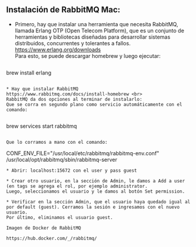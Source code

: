 ## Instalación de RabbitMQ Mac:

* Primero, hay que instalar una herramienta que necesita RabbitMQ, llamada Erlang OTP (Open Telecom Platform), que es un conjunto de herramientas y bibliotecas diseñadas para desarrollar sistemas distribuidos, concurrentes y tolerantes a fallos.
https://www.erlang.org/downloads <br>
Para esto, se puede descargar homebrew y luego ejecutar: 


  ```
brew install erlang
  ```
 
* Hay que instalar RabbitMQ
https://www.rabbitmq.com/docs/install-homebrew <br>
RabbitMQ da dos opciones al terminar de instalarlo:
Que se corra en segundo plano como servicio automáticamente con el comando:


  ```
brew services start rabbitmq
  ```

Que lo corramos a mano con el comando:

  ```
CONF_ENV_FILE="/usr/local/etc/rabbitmq/rabbitmq-env.conf" /usr/local/opt/rabbitmq/sbin/rabbitmq-server
  ```
* Abrir: localhost:15672 con el user y pass guest

* Crear otro usuario, en la sección de Admin, le damos a Add a user (en tags se agrega el rol, por ejemplo administrator.
Luego, seleccionamos el usuario y le damos al botón Set permission. 

* Verificar en la sección Admin, que el usuario haya quedado igual al por default (guest). Cerramos la sesión e ingresamos con el nuevo usuario.
Por último, eliminamos el usuario guest.

Imagen de Docker de RabbitMQ

https://hub.docker.com/_/rabbitmq/ 